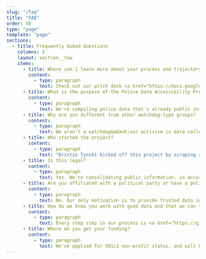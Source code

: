 ```yaml
---
slug: "/faq"
title: "FAQ"
order: 50
type: "page"
template: "page"
sections:
  - title: Frequently Asked Questions
    columns: 2
    layout: section__row
    items:
      - title: Where can I learn more about your process and trajectory?
        content:
          - type: paragraph
            text: Check out our pitch deck <a href="https://docs.google.com/presentation/d/1chFR2AZPf8T3-jxl_w00oaYNZJF0yFD8ibDhh28NQJo/preview">here</a>.
      - title: What is the purpose of the Police Data Accessibility Project a.k.a. PDAP?
        content:
          - type: paragraph
            text: We're compiling police data that's already public into a unified, accessible resource.
      - title: Why are you different from other watchdog-type groups?
        content:
          - type: paragraph
            text: We aren't a watchdog&mdash;our activism is data collection, not analysis or research.
      - title: Who started the project?
        content:
          - type: paragraph
            text: "Kristin Tynski kicked off this project by scraping records from her own community. Our community gained momentum on Reddit."
      - title: Is this legal?
        content:
          - type: paragraph
            text: Yes. We're consolidating public information, in accordance with <a href="https://docs.google.com/document/d/1gjnH0S18iBI20K1pfs4M3wuMqcLE_ZSgt71ITUY2Fbk/edit">established legal precedents</a>.
      - title: Are you affiliated with a political party or have a political agenda?
        content:
          - type: paragraph
            text: No. Our only motivation is to provide trusted data in an age of disinformation.
      - title: How do we know you work with good data and that we can trust you?
        content:
          - type: paragraph
            text: Every step step in our process is <a href="https://github.com/Police-Data-Accessibility-Project">accessible and transparent</a> for anyone curious in our procedure for procuring data.
      - title: Where do you get your funding?
        content:
          - type: paragraph
            text: We've applied for 501c3 non-profit status, and will be accepting donations soon.
---
```

